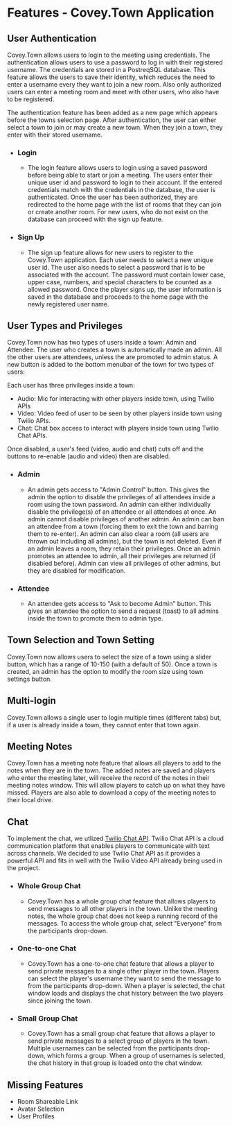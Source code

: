 # Features - Covey.Town Application

## User Authentication

Covey.Town allows users to login to the meeting using credentials. The authentication allows users to use a password to log in with their registered username. The credentials are stored in a PostreqSQL database. This feature allows the users to save their identity, which reduces the need to enter a username every they want to join a new room. Also only authorized users can enter a meeting room and meet with other users, who also have to be registered.

The authentication feature has been added as a new page which appears before the towns selection page. After authentication, the user can either select a town to join or may create a new town. When they join a town, they enter with their stored username.

- ### Login

  - The login feature allows users to login using a saved password before being able to start or join a meeting. The users enter their unique user id and password to login to their account. If the entered credentials match with the credentials in the database, the user is authenticated. Once the user has been authorized, they are redirected to the home page with the list of rooms that they can join or create another room. For new users, who do not exist on the database can proceed with the sign up feature.

- ### Sign Up
  - The sign up feature allows for new users to register to the Covey.Town application. Each user needs to select a new unique user id. The user also needs to select a password that is to be associated with the account. The password must contain lower case, upper case, numbers, and special characters to be counted as a allowed password. Once the player signs up, the user information is saved in the database and proceeds to the home page with the newly registered user name.

## User Types and Privileges

Covey.Town now has two types of users inside a town: Admin and Attendee. The user who creates a town is automatically made an admin. All the other users are attendees, unless the are promoted to admin status. A new button is added to the bottom menubar of the town for two types of users:

Each user has three privileges inside a town:

- Audio: Mic for interacting with other players inside town, using Twilio APIs
- Video: Video feed of user to be seen by other players inside town using Twilio APIs.
- Chat: Chat box access to interact with players inside town using Twilio Chat APIs.

Once disabled, a user's feed (video, audio and chat) cuts off and the buttons to re-enable (audio and video) then are disabled.

- ### Admin

  - An admin gets access to "Admin Control" button. This gives the admin the option to disable the privileges of all attendees inside a room using the town password. An admin can either individually disable the privilege(s) of an attendee or all attendees at once. An admin cannot disable privileges of another admin. An admin can ban an attendee from a town (forcing them to exit the town and barring them to re-enter). An admin can also clear a room (all users are thrown out including all admins), but the town is not deleted. Even if an admin leaves a room, they retain their privileges. Once an admin promotes an attendee to admin, all their privileges are returned (if disabled before). Admin can view all privileges of other admins, but they are disabled for modification.

- ### Attendee
  - An attendee gets access to "Ask to become Admin" button. This gives an attendee the option to send a request (toast) to all admins inside the town to promote them to admin type.

## Town Selection and Town Setting

Covey.Town now allows users to select the size of a town using a slider button, which has a range of 10-150 (with a default of 50). Once a town is created, an admin has the option to modify the room size using town settings button.

## Multi-login

Covey.Town allows a single user to login multiple times (different tabs) but, if a user is already inside a town, they cannot enter that town again.

## Meeting Notes

Covey.Town has a meeting note feature that allows all players to add to the notes when they are in the town. The added notes are saved and players who enter the meeting later, will receive the record of the notes in their meeting notes window. This will allow players to catch up on what they have missed. Players are also able to download a copy of the meeting notes to their local drive.

## Chat

To implement the chat, we utlized [Twilio Chat API](https://www.twilio.com/docs/chat). Twilio Chat API is a cloud communication platform that enables players to communicate with text across channels. We decided to use Twilio Chat API as it provides a powerful API and fits in well with the Twilio Video API already being used in the project.

- ### Whole Group Chat

  - Covey.Town has a whole group chat feature that allows players to send messages to all other players in the town. Unlike the meeting notes, the whole group chat does not keep a running record of the messages. To access the whole group chat, select "Everyone" from the participants drop-down.

- ### One-to-one Chat

  - Covey.Town has a one-to-one chat feature that allows a player to send private messages to a single other player in the town. Players can select the player's username they want to send the message to from the participants drop-down. When a player is selected, the chat window loads and displays the chat history between the two players since joining the town.

- ### Small Group Chat
  - Covey.Town has a small group chat feature that allows a player to send private messages to a select group of players in the town. Multiple usernames can be selected from the participants drop-down, which forms a group. When a group of usernames is selected, the chat history in that group is loaded onto the chat window.

## Missing Features

- Room Shareable Link
- Avatar Selection
- User Profiles
